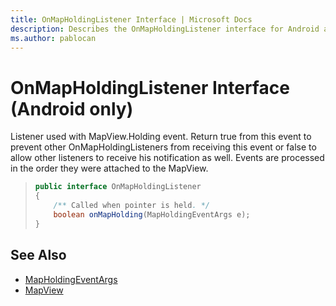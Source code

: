 ```yaml
---
title: OnMapHoldingListener Interface | Microsoft Docs
description: Describes the OnMapHoldingListener interface for Android and provides the MapHoldingEventArgs and MapView references.
ms.author: pablocan
---
```


# OnMapHoldingListener Interface (Android only)

Listener used with MapView.Holding event. Return true from this event to prevent other OnMapHoldingListeners from receiving this event or false to allow other listeners to receive his notification as well. Events are processed in the order they were attached to the MapView.

>```java
> public interface OnMapHoldingListener
> {
>     /** Called when pointer is held. */
>     boolean onMapHolding(MapHoldingEventArgs e);
> }
>```

## See Also

* [MapHoldingEventArgs](MapHoldingEventArgs-class.md)
* [MapView](../MapView-class.md)